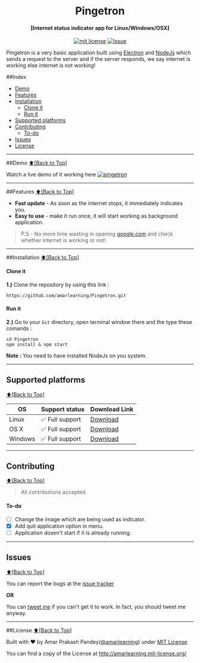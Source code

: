 <h1 align="center" id="pingetron">Pingetron</h1>
<h4 align="center">[Internet status indicator app for Linux/Windows/OSX]</h4>

<p align="center">
<a href="http://amarlearning.mit-license.org/"><img src="https://img.shields.io/pypi/l/pyzipcode-cli.svg" alt="mit license"></a>
<a href="https://github.com/amarlearning/Pingetron/issues"><img src="https://camo.githubusercontent.com/926d8ca67df15de5bd1abac234c0603d94f66c00/68747470733a2f2f696d672e736869656c64732e696f2f62616467652f636f6e747269627574696f6e732d77656c636f6d652d627269676874677265656e2e7376673f7374796c653d666c6174" alt="Issue"></a>
</p>
Pingetron is a very basic application built using <a href="http://electron.atom.io">Electron</a> and <a href="https://nodejs.org">NodeJs</a> which sends a request to the server and if the server responds, we say internet is working else internet is not working!

##Index
- [Demo](#demo)
- [Features](#features)
- [Installation](#installation)
  - [Clone it](#clone-it)
  - [Run it](#run-it)
- [Supported platforms](#supported-platforms)
- [Contributing](#contributing)
  - [To-do](#to-do)
- [Issues](#issues)
- [License](#license)


***

##Demo
[:arrow_up:\[Back to Top\]](https://github.com/amarlearning/Pingetron#pingetron)

Watch a live demo of it working here
[![pingetron](https://github.com/amarlearning/Pingetron/raw/master/screenshot/demo.png)](https://youtu.be/D_JO7XkmahQ)

***

##Features
[:arrow_up:\[Back to Top\]](https://github.com/amarlearning/Pingetron#pingetron)
 
- **Fast update** - As soon as the internet stops, it immediately indicates you.
- **Easy to use** - make it run once, it will start working as background application.

> P.S - No more time wasting in opening <a href="www.google.com">google.com</a> and check whether internet is working or not! 

***

##Installation
[:arrow_up:\[Back to Top\]](https://github.com/amarlearning/Pingetron#pingetron)

#### Clone it

<b>1.)</b> Clone the repository by using this link :
```
https://github.com/amarlearning/Pingetron.git
```
#### Run it

<b>2.)</b> Go to your ```Git``` directory, open terminal window there and the type these comands :
```
cd Pingetron
npm install & npm start
```

<b>Note :</b> You need to have installed NodeJs on you system.

***

## Supported platforms
[:arrow_up:\[Back to Top\]](https://github.com/amarlearning/Pingetron#pingetron)

| OS | Support status | Download Link |
| --- | --- | ---|
| Linux | :white_check_mark: Full support | <a href="">Download</a> |
| OS X | :white_check_mark: Full support  | <a href="">Download</a> |
| Windows | :white_check_mark: Full support | <a href="">Download</a> |

***

## Contributing
[:arrow_up:\[Back to Top\]](https://github.com/amarlearning/Pingetron#pingetron)

> All contributions accepted.

#### To-do
  
- [ ] Change the image which are being used as indicator.
- [x] Add quit application option in menu.
- [ ] Application dosen't start if it is already running.

***

## Issues
[:arrow_up:\[Back to Top\]](https://github.com/amarlearning/Pingetron#pingetron)

You can report the bugs at the [issue tracker](https://github.com/amarlearning/Pingetron/issues)

**OR**

You can [tweet me](https://twitter.com/amarpandey007) if you can't get it to work. In fact, you should tweet me anyway.

***

##License
[:arrow_up:\[Back to Top\]](https://github.com/amarlearning/Pingetron#pingetron)

Built with ♥ by Amar Prakash Pandey([@amarlearning](http://github.com/amarlearning)) under [MIT License](http://amarlearning.mit-license.org/) 

You can find a copy of the License at http://amarlearning.mit-license.org/
